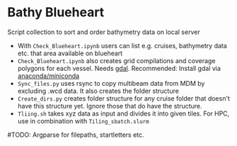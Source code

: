 # Bathy Blueheart
Script collection to sort and order bathymetry data on local server

- With `Check_Blueheart.ipynb` users can list e.g. cruises, bathymetry data etc. that area available on blueheart
- `Check_Blueheart.ipynb` also creates grid compilations and coverage polygons for each vessel. Needs [gdal](https://gdal.org/en/stable/programs/gdal_raster_mosaic.html). Recommended: Install gdal via [anaconda/miniconda](https://www.anaconda.com/docs/getting-started/miniconda/main)
- `Sync_files.py` uses rsync to copy multibeam data from MDM by excluding .wcd data. It also creates the folder structure
- `Create_dirs.py` creates folder structure for any cruise folder that doesn't have this structure yet. Ignore those that do have the structure. 
- `Tliing.sh` takes xyz data as input and divides it into given tiles. For HPC, use in combination with `Tiling_sbatch.slurm`

#TODO: Argparse for filepaths, startletters etc.  